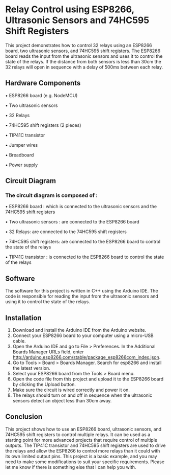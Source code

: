 # Relay Control using ESP8266, Ultrasonic Sensors and 74HC595 Shift Registers
This project demonstrates how to control 32 relays using an ESP8266 board, two ultrasonic sensors, and 74HC595 shift registers. The ESP8266 board reads the input from the ultrasonic sensors and uses it to control the state of the relays. If the distance from both sensors is less than 30cm the 32 relays will open in sequence with a delay of 500ms between each relay.


## Hardware Components
•	ESP8266 board (e.g. NodeMCU)

•	Two ultrasonic sensors

•	32 Relays

•	74HC595 shift registers (2 pieces)

•	TIP41C transistor

•	Jumper wires

•	Breadboard

•	Power supply



## Circuit Diagram
### The circuit diagram is composed of :

•	ESP8266 board : which is connected to the ultrasonic sensors and the 74HC595 shift registers

•	Two ultrasonic sensors : are connected to the ESP8266 board

•	32 Relays: are connected to the 74HC595 shift registers

•	74HC595 shift registers: are connected to the ESP8266 board to control the state of the relays

•	TIP41C transistor : is connected to the ESP8266 board to control the state of the relays

## Software

The software for this project is written in C++ using the Arduino IDE. The code is responsible for reading the input from the ultrasonic sensors and using it to control the state of the relays.

## Installation
1.	Download and install the Arduino IDE from the Arduino website.
2.	Connect your ESP8266 board to your computer using a micro-USB cable.
3.	Open the Arduino IDE and go to File > Preferences. In the Additional Boards Manager URLs field, enter http://arduino.esp8266.com/stable/package_esp8266com_index.json.
4.	Go to Tools > Board > Boards Manager. Search for esp8266 and install the latest version.
5.	Select your ESP8266 board from the Tools > Board menu.
6.	Open the code file from this project and upload it to the ESP8266 board by clicking the Upload button.
7.	Make sure the circuit is wired correctly and power it on.
8.	The relays should turn on and off in sequence when the ultrasonic sensors detect an object less than 30cm away.

## Conclusion
This project shows how to use an ESP8266 board, ultrasonic sensors, and 74HC595 shift registers to control multiple relays. It can be used as a starting point for more advanced projects that require control of multiple outputs. The TIP41C transistor and 74HC595 shift registers are used to drive the relays and allow the ESP8266 to control more relays than it could with its own limited output pins. This project is a basic example, and you may need to make some modifications to suit your specific requirements.
Please let me know if there is something else that I can help you with.

